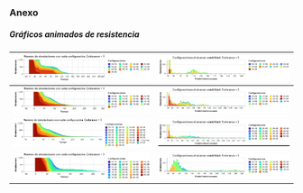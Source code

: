 ### Anexo

##### Gráficos animados de resistencia

| <img src="assets/Gifs/N sim for S3B3.gif" alt="N sim for S3B3" style="zoom:67%;" /> | <img src="assets/Gifs/Stab S3B3.gif" alt="Stab S3B3" style="zoom:67%;" /> |
| ------------------------------------------------------------ | ------------------------------------------------------------ |
| <img src="assets/Gifs/N sim for S3B4.gif" alt="N sim for S3B4" style="zoom:67%;" /> | <img src="assets/Gifs/Stab S3B4.gif" alt="Stab S3B4" style="zoom:67%;" /> |
| <img src="assets/Gifs/N sim for S5B5.gif" alt="N sim for S5B5" style="zoom:67%;" /> | <img src="assets/Gifs/Stab S5B5.gif" alt="Stab S5B5" style="zoom:67%;" /> |
| <img src="assets/Gifs/N sim for S6B3.gif" alt="N sim for S6B3" style="zoom:67%;" /> | <img src="assets/Gifs/Stab S6B3.gif" alt="Stab S6B3" style="zoom:67%;" /> |
